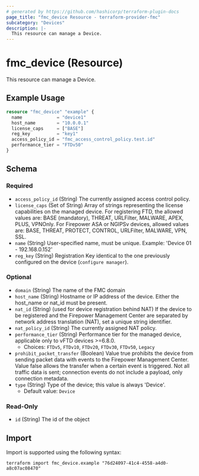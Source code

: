 ```yaml
---
# generated by https://github.com/hashicorp/terraform-plugin-docs
page_title: "fmc_device Resource - terraform-provider-fmc"
subcategory: "Devices"
description: |-
  This resource can manage a Device.
---
```


# fmc_device (Resource)

This resource can manage a Device.

## Example Usage

```terraform
resource "fmc_device" "example" {
  name             = "device1"
  host_name        = "10.0.0.1"
  license_caps     = ["BASE"]
  reg_key          = "key1"
  access_policy_id = "fmc_access_control_policy.test.id"
  performance_tier = "FTDv50"
}
```

<!-- schema generated by tfplugindocs -->
## Schema

### Required

- `access_policy_id` (String) The currently assigned access control policy.
- `license_caps` (Set of String) Array of strings representing the license capabilities on the managed device. For registering FTD, the allowed values are: BASE (mandatory), THREAT, URLFilter, MALWARE, APEX, PLUS, VPNOnly. For Firepower ASA or NGIPSv devices, allowed values are: BASE, THREAT, PROTECT, CONTROL, URLFilter, MALWARE, VPN, SSL.
- `name` (String) User-specified name, must be unique. Example: 'Device 01 - 192.168.0.152'
- `reg_key` (String) Registration Key identical to the one previously configured on the device (`configure manager`).

### Optional

- `domain` (String) The name of the FMC domain
- `host_name` (String) Hostname or IP address of the device. Either the host_name or nat_id must be present.
- `nat_id` (String) (used for device registration behind NAT) If the device to be registered and the Firepower Management Center are separated by network address translation (NAT), set a unique string identifier.
- `nat_policy_id` (String) The currently assigned NAT policy.
- `performance_tier` (String) Performance tier for the managed device, applicable only to vFTD devices >=6.8.0.
  - Choices: `FTDv5`, `FTDv10`, `FTDv20`, `FTDv30`, `FTDv50`, `Legacy`
- `prohibit_packet_transfer` (Boolean) Value true prohibits the device from sending packet data with events to the Firepower Management Center. Value false allows the transfer when a certain event is triggered. Not all traffic data is sent; connection events do not include a payload, only connection metadata.
- `type` (String) Type of the device; this value is always 'Device'.
  - Default value: `Device`

### Read-Only

- `id` (String) The id of the object

## Import

Import is supported using the following syntax:

```shell
terraform import fmc_device.example "76d24097-41c4-4558-a4d0-a8c07ac08470"
```
